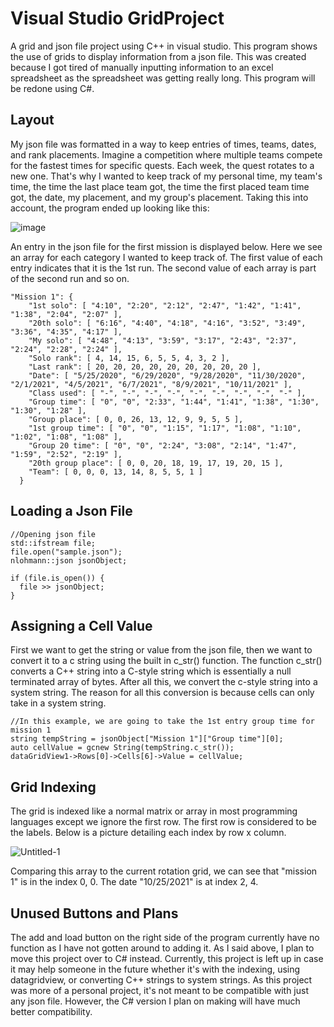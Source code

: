 # Visual Studio GridProject
A grid and json file project using C++ in visual studio. This program shows the use of grids to display information from a json file. This was created because I got tired of manually inputting information to an excel spreadsheet as the spreadsheet was getting really long. This program will be redone using C#.

**Layout**
-----------------------------------
My json file was formatted in a way to keep entries of times, teams, dates, and rank placements. Imagine a competition where multiple teams compete for the fastest times for specific quests. Each week, the quest rotates to a new one. That's why I wanted to keep track of my personal time, my team's time, the time the last place team got, the time the first placed team time got, the date, my placement, and my group's placement. Taking this into account, the program ended up looking like this:

![image](https://user-images.githubusercontent.com/100814612/160510571-62503dfc-4300-47af-bf54-dc8639061269.png)

An entry in the json file for the first mission is displayed below. Here we see an array for each category I wanted to keep track of. The first value of each entry indicates that it is the 1st run. The second value of each array is part of the second run and so on.

```
"Mission 1": {
    "1st solo": [ "4:10", "2:20", "2:12", "2:47", "1:42", "1:41", "1:38", "2:04", "2:07" ],
    "20th solo": [ "6:16", "4:40", "4:18", "4:16", "3:52", "3:49", "3:36", "4:35", "4:17" ],
    "My solo": [ "4:48", "4:13", "3:59", "3:17", "2:43", "2:37", "2:24", "2:28", "2:24" ],
    "Solo rank": [ 4, 14, 15, 6, 5, 5, 4, 3, 2 ],
    "Last rank": [ 20, 20, 20, 20, 20, 20, 20, 20, 20 ],
    "Date": [ "5/25/2020", "6/29/2020", "9/28/2020", "11/30/2020", "2/1/2021", "4/5/2021", "6/7/2021", "8/9/2021", "10/11/2021" ],
    "Class used": [ "-", "-", "-", "-", "-", "-", "-", "-", "-" ],
    "Group time": [ "0", "0", "2:33", "1:44", "1:41", "1:38", "1:30", "1:30", "1:28" ],
    "Group place": [ 0, 0, 26, 13, 12, 9, 9, 5, 5 ],
    "1st group time": [ "0", "0", "1:15", "1:17", "1:08", "1:10", "1:02", "1:08", "1:08" ],
    "Group 20 time": [ "0", "0", "2:24", "3:08", "2:14", "1:47", "1:59", "2:52", "2:19" ],
    "20th group place": [ 0, 0, 20, 18, 19, 17, 19, 20, 15 ],
    "Team": [ 0, 0, 0, 13, 14, 8, 5, 5, 1 ]
  }
```

**Loading a Json File**
-----------------------------------
```
//Opening json file
std::ifstream file;
file.open("sample.json");
nlohmann::json jsonObject;

if (file.is_open()) {
  file >> jsonObject;
}
```

**Assigning a Cell Value**
-----------------------------------
First we want to get the string or value from the json file, then we want to convert it to a c string using the built in c_str() function. The function c_str() converts a C++ string into a C-style string which is essentially a null terminated array of bytes. After all this, we convert the c-style string into a system string. The reason for all this conversion is because cells can only take in a system string.

```
//In this example, we are going to take the 1st entry group time for mission 1
string tempString = jsonObject["Mission 1"]["Group time"][0];
auto cellValue = gcnew String(tempString.c_str());
dataGridView1->Rows[0]->Cells[6]->Value = cellValue;
```

**Grid Indexing**
-----------------------------------
The grid is indexed like a normal matrix or array in most programming languages except we ignore the first row. The first row is considered to be the labels. Below is a picture detailing each index by row x column.

![Untitled-1](https://user-images.githubusercontent.com/100814612/160525207-6e15290a-f809-4efc-9c2a-ce80b3652f0e.png)

Comparing this array to the current rotation grid, we can see that "mission 1" is in the index 0, 0. The date "10/25/2021" is at index 2, 4.

**Unused Buttons and Plans**
-----------------------------------
The add and load button on the right side of the program currently have no function as I have not gotten around to adding it. As I said above, I plan to move this project over to C# instead. Currently, this project is left up in case it may help someone in the future whether it's with the indexing, using datagridview, or converting C++ strings to system strings. As this project was more of a personal project, it's not meant to be compatible with just any json file. However, the C# version I plan on making will have much better compatibility.
